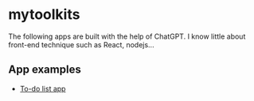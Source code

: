 # mytoolkits


The following apps are built with the help of ChatGPT. I know little about front-end technique such as React, nodejs...
## App examples
- [To-do list app](apps/todoapp)
